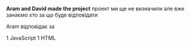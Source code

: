**Aram and David made the project**
проект ми ще не визначили але вже занаємо хто за що буде відповідати

Aram відповідає за 

1 JavaScript
1 HTML

